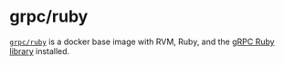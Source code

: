 # grpc/ruby

[`grpc/ruby`](https://index.docker.io/u/grpc/ruby) is a docker base image with RVM, Ruby, and the [gRPC Ruby library](http://github.com/grpc/grpc/tree/master/src/ruby) installed.
